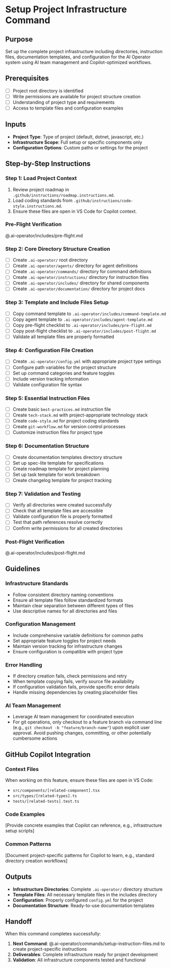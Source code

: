 # Setup Project Infrastructure Command

## Purpose

Set up the complete project infrastructure including directories, instruction files, documentation templates, and configuration for the AI Operator system using AI team management and Copilot-optimized workflows.

## Prerequisites

- [ ] Project root directory is identified
- [ ] Write permissions are available for project structure creation
- [ ] Understanding of project type and requirements
- [ ] Access to template files and configuration examples

## Inputs

- **Project Type**: Type of project (default, dotnet, javascript, etc.)
- **Infrastructure Scope**: Full setup or specific components only
- **Configuration Options**: Custom paths or settings for the project

## Step-by-Step Instructions

### Step 1: Load Project Context
1. Review project roadmap in `.github/instructions/roadmap.instructions.md`.
2. Load coding standards from `.github/instructions/code-style.instructions.md`.
3. Ensure these files are open in VS Code for Copilot context.

### Pre-Flight Verification
@.ai-operator/includes/pre-flight.md

### Step 2: Core Directory Structure Creation
- [ ] Create `.ai-operator/` root directory
- [ ] Create `.ai-operator/agents/` directory for agent definitions
- [ ] Create `.ai-operator/commands/` directory for command definitions
- [ ] Create `.ai-operator/instructions/` directory for instruction files
- [ ] Create `.ai-operator/includes/` directory for shared components
- [ ] Create `.ai-operator/documentation/` directory for project docs

### Step 3: Template and Include Files Setup
- [ ] Copy command template to `.ai-operator/includes/command-template.md`
- [ ] Copy agent template to `.ai-operator/includes/agent-template.md`
- [ ] Copy pre-flight checklist to `.ai-operator/includes/pre-flight.md`
- [ ] Copy post-flight checklist to `.ai-operator/includes/post-flight.md`
- [ ] Validate all template files are properly formatted

### Step 4: Configuration File Creation
- [ ] Create `.ai-operator/config.yml` with appropriate project type settings
- [ ] Configure path variables for the project structure
- [ ] Set up command categories and feature toggles
- [ ] Include version tracking information
- [ ] Validate configuration file syntax

### Step 5: Essential Instruction Files
- [ ] Create basic `best-practices.md` instruction file
- [ ] Create `tech-stack.md` with project-appropriate technology stack
- [ ] Create `code-style.md` for project coding standards
- [ ] Create `git-workflow.md` for version control processes
- [ ] Customize instruction files for project type

### Step 6: Documentation Structure
- [ ] Create documentation templates directory structure
- [ ] Set up spec-lite template for specifications
- [ ] Create roadmap template for project planning
- [ ] Set up task template for work breakdown
- [ ] Create changelog template for project tracking

### Step 7: Validation and Testing
- [ ] Verify all directories were created successfully
- [ ] Check that all template files are accessible
- [ ] Validate configuration file is properly formatted
- [ ] Test that path references resolve correctly
- [ ] Confirm write permissions for all created directories

### Post-Flight Verification
@.ai-operator/includes/post-flight.md

## Guidelines

### Infrastructure Standards
- Follow consistent directory naming conventions
- Ensure all template files follow standardized formats
- Maintain clear separation between different types of files
- Use descriptive names for all directories and files

### Configuration Management
- Include comprehensive variable definitions for common paths
- Set appropriate feature toggles for project needs
- Maintain version tracking for infrastructure changes
- Ensure configuration is compatible with project type

### Error Handling
- If directory creation fails, check permissions and retry
- When template copying fails, verify source file availability
- If configuration validation fails, provide specific error details
- Handle missing dependencies by creating placeholder files

### AI Team Management
- Leverage AI team management for coordinated execution
- For git operations, only checkout to a feature branch via command line (e.g., `git checkout -b "feature/branch-name"`) upon explicit user approval. Avoid pushing changes, committing, or other potentially cumbersome actions

## GitHub Copilot Integration

### Context Files
When working on this feature, ensure these files are open in VS Code:
- `src/components/[related-component].tsx`
- `src/types/[related-types].ts`
- `tests/[related-tests].test.ts`

### Code Examples
[Provide concrete examples that Copilot can reference, e.g., infrastructure setup scripts]

### Common Patterns
[Document project-specific patterns for Copilot to learn, e.g., standard directory creation workflows]

## Outputs

- **Infrastructure Directories**: Complete `.ai-operator/` directory structure
- **Template Files**: All necessary template files in the includes directory
- **Configuration**: Properly configured `config.yml` for the project
- **Documentation Structure**: Ready-to-use documentation templates

## Handoff

When this command completes successfully:

1. **Next Command**: @.ai-operator/commands/setup-instruction-files.md to create project-specific instructions
2. **Deliverables**: Complete infrastructure ready for project development
3. **Validation**: All infrastructure components tested and functional